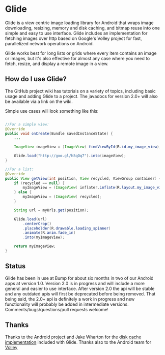 Glide
=====
Glide is a view centric image loading library for Android that wraps image downloading, resizing, memory and disk caching, and bitmap reuse into one simple and easy to use interface. Glide includes an implementation for fetching images over http based on Google's Volley project for fast, parallelized network operations on Android.

Glide works best for long lists or grids where every item contains an image or images, but it's also effective for almost any case where you need to fetch, resize, and display a remote image in a view.

How do I use Glide?
-------------------
The GitHub project wiki has tutorials on a variety of topics, including basic usage and adding Glide to a project. The javadocs for version 2.0+ will also be available via a link on the wiki.

Simple use cases will look something like this:

```Java

//For a simple view:
@Override
public void onCreate(Bundle savedInstanceState) {
    ...

    ImageView imageView = (ImageView) findViewById(R.id.my_image_view);

    Glide.load("http://goo.gl/h8qOq7").into(imageView);
}

//For a list:
@Override
public View getView(int position, View recycled, ViewGroup container) {
    if (recycled == null) {
        myImageView = (ImageView) inflater.inflate(R.layout.my_image_view, container, false);
    } else {
        myImageView = (ImageView) recycled);
    }

    String url = myUrls.get(position);

    Glide.load(url)
        .centerCrop()
        .placeholder(R.drawable.loading_spinner)
        .animate(R.anim.fade_in)
        .into(myImageView);

    return myImageView;
}

```

Status
------
Glide has been in use at Bump for about six months in two of our Android apps at version 1.0. Version 2.0 is in progress and will include a more general and easier to use interface. After version 2.0 the api will be stable and any outdated apis will first be deprecated before being removed. That being said, the 2.0+ api is definitely a work in progress and new functionality will probably be added in intermediate versions. Comments/bugs/questions/pull requests welcome!

Thanks
------
Thanks to the Android project and Jake Wharton for the [disk cache implementation](https://github.com/JakeWharton/DiskLruCache) included with Glide.
Thanks also to the Android team for [Volley](https://android.googlesource.com/platform/frameworks/volley/)
